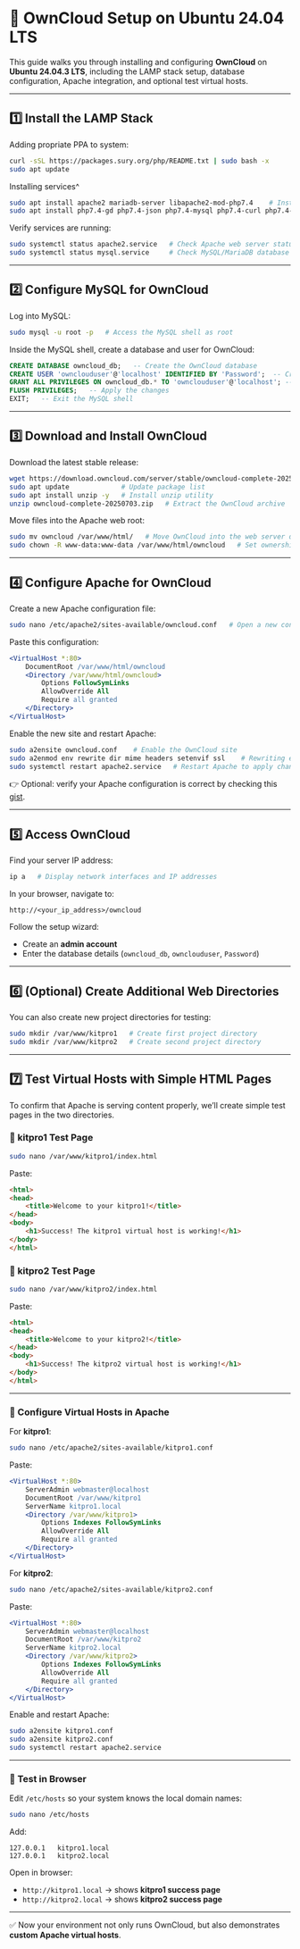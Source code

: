 # 🚀 OwnCloud Setup on Ubuntu 24.04 LTS

This guide walks you through installing and configuring **OwnCloud** on **Ubuntu 24.04.3 LTS**, including the LAMP stack setup, database configuration, Apache integration, and optional test virtual hosts.  

---

## 1️⃣ Install the LAMP Stack

Adding propriate PPA to system:  

```bash
curl -sSL https://packages.sury.org/php/README.txt | sudo bash -x
sudo apt update
```
Installing services^

```bash
sudo apt install apache2 mariadb-server libapache2-mod-php7.4    # Installing Apache2? MariaDB and dependencies
sudo apt install php7.4-gd php7.4-json php7.4-mysql php7.4-curl php7.4-mbstring php7.4-intl php7.4-mcrypt php-imagick php7.4-xml php7.4-zip    # Installing PHP 7.4 and modules
```

Verify services are running:  

```bash
sudo systemctl status apache2.service   # Check Apache web server status
sudo systemctl status mysql.service     # Check MySQL/MariaDB database status
```

---

## 2️⃣ Configure MySQL for OwnCloud

Log into MySQL:  

```bash
sudo mysql -u root -p   # Access the MySQL shell as root
```

Inside the MySQL shell, create a database and user for OwnCloud:  

```sql
CREATE DATABASE owncloud_db;   -- Create the OwnCloud database
CREATE USER 'ownclouduser'@'localhost' IDENTIFIED BY 'Password';  -- Create a new user
GRANT ALL PRIVILEGES ON owncloud_db.* TO 'ownclouduser'@'localhost'; -- Grant permissions
FLUSH PRIVILEGES;   -- Apply the changes
EXIT;   -- Exit the MySQL shell
```

---

## 3️⃣ Download and Install OwnCloud

Download the latest stable release:  

```bash
wget https://download.owncloud.com/server/stable/owncloud-complete-20250703.zip  # Get OwnCloud package
sudo apt update             # Update package list
sudo apt install unzip -y   # Install unzip utility
unzip owncloud-complete-20250703.zip   # Extract the OwnCloud archive
```

Move files into the Apache web root:  

```bash
sudo mv owncloud /var/www/html/   # Move OwnCloud into the web server directory
sudo chown -R www-data:www-data /var/www/html/owncloud   # Set ownership to Apache user
```

---

## 4️⃣ Configure Apache for OwnCloud

Create a new Apache configuration file:  

```bash
sudo nano /etc/apache2/sites-available/owncloud.conf   # Open a new config file for OwnCloud
```

Paste this configuration:  

```apache
<VirtualHost *:80>
    DocumentRoot /var/www/html/owncloud
    <Directory /var/www/html/owncloud>
        Options FollowSymLinks
        AllowOverride All
        Require all granted
    </Directory>
</VirtualHost>
```

Enable the new site and restart Apache:  

```bash
sudo a2ensite owncloud.conf    # Enable the OwnCloud site
sudo a2enmod env rewrite dir mime headers setenvif ssl    # Rewriting environment
sudo systemctl restart apache2.service   # Restart Apache to apply changes
```

👉 Optional: verify your Apache configuration is correct by checking this [gist](https://gist.github.com/Zeokat/3b5c1273a7da48e1ad94).  

---

## 5️⃣ Access OwnCloud

Find your server IP address:  

```bash
ip a   # Display network interfaces and IP addresses
```

In your browser, navigate to:  

```
http://<your_ip_address>/owncloud
```

Follow the setup wizard:  
- Create an **admin account**  
- Enter the database details (`owncloud_db`, `ownclouduser`, `Password`)  

---

## 6️⃣ (Optional) Create Additional Web Directories

You can also create new project directories for testing:  

```bash
sudo mkdir /var/www/kitpro1   # Create first project directory
sudo mkdir /var/www/kitpro2   # Create second project directory
```

---

## 7️⃣ Test Virtual Hosts with Simple HTML Pages

To confirm that Apache is serving content properly, we’ll create simple test pages in the two directories.  

### 🔹 kitpro1 Test Page  

```bash
sudo nano /var/www/kitpro1/index.html
```

Paste:  

```html
<html>
<head>
    <title>Welcome to your kitpro1!</title>
</head>
<body>
    <h1>Success! The kitpro1 virtual host is working!</h1>
</body>
</html>
```

### 🔹 kitpro2 Test Page  

```bash
sudo nano /var/www/kitpro2/index.html
```

Paste:  

```html
<html>
<head>
    <title>Welcome to your kitpro2!</title>
</head>
<body>
    <h1>Success! The kitpro2 virtual host is working!</h1>
</body>
</html>
```

---

### 🔹 Configure Virtual Hosts in Apache  

For **kitpro1**:  

```bash
sudo nano /etc/apache2/sites-available/kitpro1.conf
```

Paste:  

```apache
<VirtualHost *:80>
    ServerAdmin webmaster@localhost
    DocumentRoot /var/www/kitpro1
    ServerName kitpro1.local
    <Directory /var/www/kitpro1>
        Options Indexes FollowSymLinks
        AllowOverride All
        Require all granted
    </Directory>
</VirtualHost>
```

For **kitpro2**:  

```bash
sudo nano /etc/apache2/sites-available/kitpro2.conf
```

Paste:  

```apache
<VirtualHost *:80>
    ServerAdmin webmaster@localhost
    DocumentRoot /var/www/kitpro2
    ServerName kitpro2.local
    <Directory /var/www/kitpro2>
        Options Indexes FollowSymLinks
        AllowOverride All
        Require all granted
    </Directory>
</VirtualHost>
```

Enable and restart Apache:  

```bash
sudo a2ensite kitpro1.conf
sudo a2ensite kitpro2.conf
sudo systemctl restart apache2.service
```

---

### 🔹 Test in Browser  

Edit `/etc/hosts` so your system knows the local domain names:  

```bash
sudo nano /etc/hosts
```

Add:  

```
127.0.0.1   kitpro1.local
127.0.0.1   kitpro2.local
```

Open in browser:  

- `http://kitpro1.local` → shows **kitpro1 success page**  
- `http://kitpro2.local` → shows **kitpro2 success page**  

---

✅ Now your environment not only runs OwnCloud, but also demonstrates **custom Apache virtual hosts**.  
